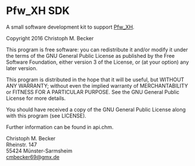 Pfw_XH SDK
==========

A small software development kit to support 
[Pfw_XH](http://3-magi.net/?CMSimple_XH/Pfw_XH).

Copyright 2016 Christoph M. Becker

This program is free software: you can redistribute it and/or modify
it under the terms of the GNU General Public License as published by
the Free Software Foundation, either version 3 of the License, or
(at your option) any later version.

This program is distributed in the hope that it will be useful,
but WITHOUT ANY WARRANTY; without even the implied warranty of
MERCHANTABILITY or FITNESS FOR A PARTICULAR PURPOSE.  See the
GNU General Public License for more details.

You should have received a copy of the GNU General Public License
along with this program (see LICENSE).

Further information can be found in api.chm.

Christoph M. Becker  
Rheinstr. 147  
55424 Münster-Sarmsheim  
<cmbecker69@gmx.de>
